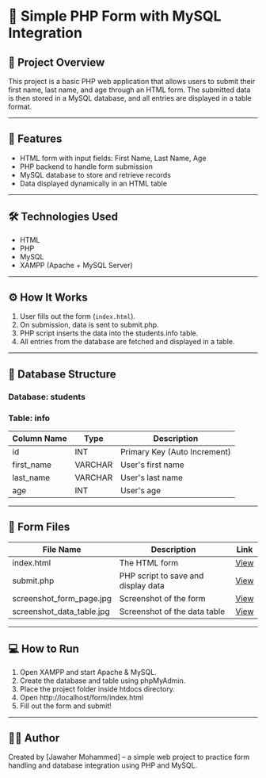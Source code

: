 # 📝 Simple PHP Form with MySQL Integration

## 📌 Project Overview
This project is a basic PHP web application that allows users to submit their first name, last name, and age through an HTML form. The submitted data is then stored in a MySQL database, and all entries are displayed in a table format.

---

## 🚀 Features
- HTML form with input fields: First Name, Last Name, Age  
- PHP backend to handle form submission  
- MySQL database to store and retrieve records  
- Data displayed dynamically in an HTML table  

---

## 🛠 Technologies Used
- HTML
- PHP
- MySQL
- XAMPP (Apache + MySQL Server)

---

## ⚙️ How It Works
1. User fills out the form (`index.html`).
2. On submission, data is sent to submit.php.
3. PHP script inserts the data into the students.info table.
4. All entries from the database are fetched and displayed in a table.

---

## 🧱 Database Structure

### Database: students
### Table: info

| Column Name  | Type    | Description           |
|--------------|---------|-----------------------|
| id         | INT     | Primary Key (Auto Increment) |
| first_name | VARCHAR | User's first name     |
| last_name  | VARCHAR | User's last name      |
| age        | INT     | User's age            |

---

## 📁 Form Files

| File Name     | Description                      | Link |
|---------------|----------------------------------|------|
| index.html  | The HTML form                    | [View](./index.html) |
| submit.php  | PHP script to save and display data | [View](./submit.php) |
| screenshot_form_page.jpg | Screenshot of the form     | [View](./screenshots/screenshot_form_page.jpg) |
| screenshot_data_table.jpg | Screenshot of the data table | [View](./screenshots/screenshot_data_table.jpg) |

---
## 💻 How to Run
1. Open XAMPP and start Apache & MySQL.
2. Create the database and table using phpMyAdmin.
3. Place the project folder inside htdocs directory.
4. Open http://localhost/form/index.html
5. Fill out the form and submit!

---

## 👩‍💻 Author
Created by [Jawaher Mohammed] – a simple web project to practice form handling and database integration using PHP and MySQL.
